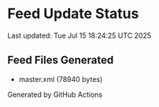 # Feed Update Status
Last updated: Tue Jul 15 18:24:25 UTC 2025

## Feed Files Generated
- master.xml (78940 bytes)

Generated by GitHub Actions
